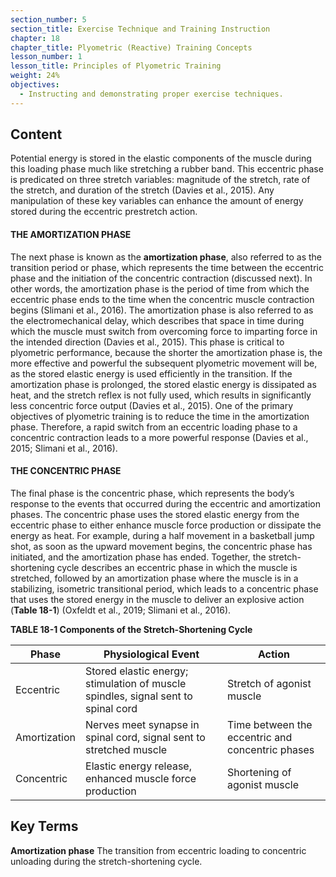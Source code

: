 ```yaml
---
section_number: 5
section_title: Exercise Technique and Training Instruction
chapter: 18
chapter_title: Plyometric (Reactive) Training Concepts
lesson_number: 1
lesson_title: Principles of Plyometric Training
weight: 24%
objectives:
  - Instructing and demonstrating proper exercise techniques.
---
```


## Content
Potential energy is stored in the elastic components of the muscle during this loading phase much like stretching a rubber band. This eccentric phase is predicated on three stretch variables: magnitude of the stretch, rate of the stretch, and duration of the stretch (Davies et al., 2015). Any manipulation of these key variables can enhance the amount of energy stored during the eccentric prestretch action.

#### THE AMORTIZATION PHASE

The next phase is known as the **amortization phase**, also referred to as the transition period or phase, which represents the time between the eccentric phase and the initiation of the concentric contraction (discussed next). In other words, the amortization phase is the period of time from which the eccentric phase ends to the time when the concentric muscle contraction begins (Slimani et al., 2016). The amortization phase is also referred to as the electromechanical delay, which describes that space in time during which the muscle must switch from overcoming force to imparting force in the intended direction (Davies et al., 2015). This phase is critical to plyometric performance, because the shorter the amortization phase is, the more effective and powerful the subsequent plyometric movement will be, as the stored elastic energy is used efficiently in the transition. If the amortization phase is prolonged, the stored elastic energy is dissipated as heat, and the stretch reflex is not fully used, which results in significantly less concentric force output (Davies et al., 2015). One of the primary objectives of plyometric training is to reduce the time in the amortization phase. Therefore, a rapid switch from an eccentric loading phase to a concentric contraction leads to a more powerful response (Davies et al., 2015; Slimani et al., 2016).

#### THE CONCENTRIC PHASE

The final phase is the concentric phase, which represents the body’s response to the events that occurred during the eccentric and amortization phases. The concentric phase uses the stored elastic energy from the eccentric phase to either enhance muscle force production or dissipate the energy as heat. For example, during a half movement in a basketball jump shot, as soon as the upward movement begins, the concentric phase has initiated, and the amortization phase has ended. Together, the stretch-shortening cycle describes an eccentric phase in which the muscle is stretched, followed by an amortization phase where the muscle is in a stabilizing, isometric transitional period, which leads to a concentric phase that uses the stored energy in the muscle to deliver an explosive action (**Table 18-1**) (Oxfeldt et al., 2019; Slimani et al., 2016).

**TABLE 18-1 Components of the Stretch-Shortening Cycle**

| Phase | Physiological Event | Action |
|---|---|---|
| Eccentric | Stored elastic energy; stimulation of muscle spindles, signal sent to spinal cord | Stretch of agonist muscle |
| Amortization | Nerves meet synapse in spinal cord, signal sent to stretched muscle | Time between the eccentric and concentric phases |
| Concentric | Elastic energy release, enhanced muscle force production | Shortening of agonist muscle |

## Key Terms

**Amortization phase**
The transition from eccentric loading to concentric unloading during the stretch-shortening cycle.